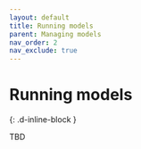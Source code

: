 ```yaml
---
layout: default
title: Running models
parent: Managing models
nav_order: 2
nav_exclude: true
---
```


# Running models
{: .d-inline-block }

<!--
New (v0.4.0)
{: .label .label-green }
-->
TBD
